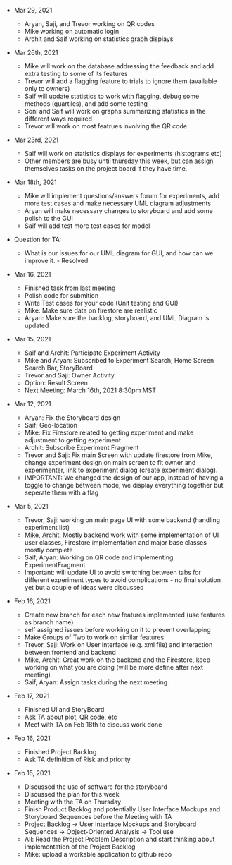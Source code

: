 * Mar 29, 2021
   * Aryan, Saji, and Trevor working on QR codes
   * Mike working on automatic login
   * Archit and Saif working on statistics graph displays

* Mar 26th, 2021
   * Mike will work on the database addressing the feedback and add extra testing to some of its features
   * Trevor will add a flagging feature to trials to ignore them (available only to owners)
   * Saif will update statistics to work with flagging, debug some methods (quartiles), and add some testing
   * Soni and Saif will work on graphs summarizing statistics in the different ways required
   * Trevor will work on most featrues involving the QR code

* Mar 23rd, 2021
   * Saif will work on statistics displays for experiments (histograms etc)
   * Other members are busy until thursday this week, but can assign themselves tasks on the project board if they have time.

* Mar 18th, 2021
   * Mike will implement questions/answers forum for experiments, add more test cases and make necessary UML diagram adjustments
   * Aryan will make necessary changes to storyboard and add some polish to the GUI
   * Saif will add test more test cases for model

* Question for TA:
    * What is our issues for our UML diagram for GUI, and how can we improve it. - Resolved

* Mar 16, 2021
    * Finished task from last meeting
    * Polish code for submition
    * Write Test cases for your code (Unit testing and GUI)
    * Mike: Make sure data on firestore are realistic
    * Aryan: Make sure the backlog, storyboard, and UML Diagram is updated

* Mar 15, 2021
    * Saif and Archit: Participate Experiment Activity
    * Mike and Aryan: Subscribed to Experiment Search, Home Screen Search Bar, StoryBoard
    * Trevor and Saji: Owner Activity
    * Option: Result Screen
    * Next Meeting: March 16th, 2021 8:30pm MST

* Mar 12, 2021
    * Aryan: Fix the Storyboard design
    * Saif: Geo-location
    * Mike: Fix Firestore related to getting experiment and make adjustment to getting experiment
    * Archit: Subscribe Experiment Fragment
    * Trevor and Saji: Fix main Screen with update firestore from Mike, change experiment design on main screen to fit owner and experimenter, link to experiment dialog (create experiment dialog).
    * IMPORTANT: We changed the design of our app, instead of having a toggle to change between mode, we display everything together but seperate them with a flag
    

* Mar 5, 2021
    * Trevor, Saji: working on main page UI with some backend (handling experiment list)
    * Mike, Archit: Mostly backend work with some implementation of UI user classes, Firestore implementation and major base classes mostly complete 
    * Saif, Aryan: Working on QR code and implementing ExperimentFragment
    * Important: will update UI to avoid switching between tabs for different experiment types to avoid complications - no final solution yet but a couple of ideas were discussed

* Feb 16, 2021
    * Create new branch for each new features implemented (use features as branch name)
    * self assigned issues before working on it to prevent overlapping  
    * Make Groups of Two to work on similar features:
    * Trevor, Saji: Work on User Interface (e.g. xml file) and interaction between frontend and backend
    * Mike, Archit: Great work on the backend and the Firestore, keep working on what you are doing (will be more define after next meeting)
    * Saif, Aryan: Assign tasks during the next meeting


* Feb 17, 2021
    * Finished UI and StoryBoard
    * Ask TA about plot, QR code, etc
    * Meet with TA on Feb 18th to discuss work done

* Feb 16, 2021
    * Finished Project Backlog
    * Ask TA definition of Risk and priority

* Feb 15, 2021
    * Discussed the use of software for the storyboard
    * Discussed the plan for this week
    * Meeting with the TA on Thursday
    * Finish Product Backlog and potentially User Interface Mockups and Storyboard Sequences before the Meeting with TA
    * Project Backlog -> User Interface Mockups and Storyboard Sequences -> Object-Oriented Analysis -> Tool use
    * All: Read the Project Problem Description and start thinking about implementation of the Project Backlog
    * Mike: upload a workable application to github repo

